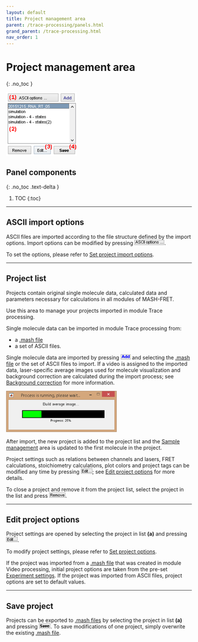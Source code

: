 ```yaml
---
layout: default
title: Project management area
parent: /trace-processing/panels.html
grand_parent: /trace-processing.html
nav_order: 1
---
```


# Project management area
{: .no_toc }

<a href="../../assets/images/gui/TP-area-proj.png"><img src="../../assets/images/gui/TP-area-proj.png" style="max-width: 192px;"/></a>

## Panel components
{: .no_toc .text-delta }

1. TOC
{:toc}


---

## ASCII import options

ASCII files are imported according to the file structure defined by the import options. 
Import options can be modified by pressing 
![ASCII options ...](../../assets/images/gui/TP-but-ascii-options-3p.png "ASCII options ...").

To set the options, please refer to 
[Set project import options](../functionalities/set-project-import-options.html).


---

## Project list

Projects contain original single molecule data, calculated data and parameters necessary for calculations in all modules of MASH-FRET.

Use this area to manage your projects imported in module Trace processing.

Single molecule data can be imported in module Trace processing from:
* a [.mash file](../../output-files/mash-mash-project.html)
* a set of ASCII files.

Single molecule data are imported by pressing 
![Add](../../assets/images/gui/TP-but-add.png "Add") and selecting the 
[.mash file](../../output-files/mash-mash-project.html "Add") or the set of ASCII files to import.
If a video is assigned to the imported data, laser-specific average images used for molecule visualization and background correction are calculated during the import process; see 
[Background correction](panel-subimage-background-correction.html#background-correction) for more information.

<a href="../../assets/images/gui/TP-area-proj-loadingbar.png"><img src="../../assets/images/gui/TP-area-proj-loadingbar.png" style="max-width: 300px;"/></a>

After import, the new project is added to the project list and the 
[Sample management](#sample-management) area is updated to the first molecule in the project.

Project settings such as relations between channels and lasers, FRET calculations, stoichiometry calculations, plot colors and project tags can be modified any time by pressing 
![Edit...](../../assets/images/gui/TP-but-edit-3p.png "Edit..."); see 
[Edit project options](#edit-project-options) for more details.

To close a project and remove it from the project list, select the project in the list and press 
![Remove](../../assets/images/gui/TP-but-remove.png "Remove").


---

## Edit project options

Project settings are opened by selecting the project in list **(a)** and pressing 
![Edit...](../../assets/images/gui/TP-but-edit-3p.png "Edit...").

To modify project settings, please refer to 
[Set project options](../functionalities/set-project-options.html).

If the project was imported from a 
[.mash file](../../output-files/mash-mash-project.html) that was created in module Video processing, initial project options are taken from the pre-set
[Experiment settings](../../video-processing/panels/panel-experiment-settings.html#project-options).
If the project was imported from ASCII files, project options are set to default values.


---

## Save project

Projects can be exported to 
[.mash files](../../output-files/mash-mash-project.html) by selecting the project in list **(a)** and pressing 
![Save](../../assets/images/gui/TP-but-save.png "Save").
To save modifications of one project, simply overwrite the existing 
[.mash file](../../output-files/mash-mash-project.html).



